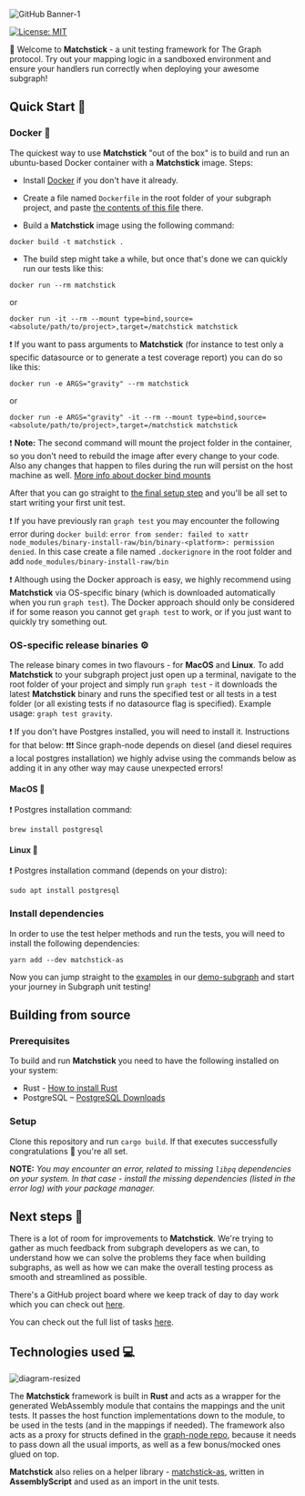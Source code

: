 ![GitHub Banner-1](https://user-images.githubusercontent.com/32264020/128688825-29841c79-976a-428d-b5f0-0743739fc075.png)

[![License: MIT](https://img.shields.io/badge/License-MIT-yellow.svg)](https://opensource.org/licenses/MIT)

👋 Welcome to **Matchstick** - a unit testing framework for The Graph protocol. Try out your mapping logic in a sandboxed environment and ensure your handlers run correctly when deploying your awesome subgraph!

## Quick Start 🚀
### Docker 🐳
The quickest way to use **Matchstick** "out of the box" is to build and run an ubuntu-based Docker container with a **Matchstick** image. Steps:

- Install [Docker](https://docs.docker.com/get-docker/) if you don't have it already.

- Create a file named `Dockerfile` in the root folder of your subgraph project, and paste [the contents of this file](https://github.com/LimeChain/demo-subgraph/blob/main/Dockerfile) there.

- Build a **Matchstick** image using the following command:
```
docker build -t matchstick .
```

 - The build step might take a while, but once that's done we can quickly run our tests like this:
```
docker run --rm matchstick
```

or

```
docker run -it --rm --mount type=bind,source=<absolute/path/to/project>,target=/matchstick matchstick
```

❗ If you want to pass arguments to **Matchstick** (for instance to test only a specific datasource or to generate a test coverage report) you can do so like this:
```
docker run -e ARGS="gravity" --rm matchstick
```

or

```
docker run -e ARGS="gravity" -it --rm --mount type=bind,source=<absolute/path/to/project>,target=/matchstick matchstick
```

❗ **Note:** The second command will mount the project folder in the container, so you don't need to rebuild the image after every change to your code. Also any changes that happen to files during the run will persist on the host machine as well. [More info about docker bind mounts](https://docs.docker.com/storage/bind-mounts/)

After that you can go straight to [the final setup step](https://github.com/LimeChain/matchstick/tree/dockerize#install-dependencies) and you'll be all set to start writing your first unit test.

❗ If you have previously ran `graph test` you may encounter the following error during `docker build`: `error from sender: failed to xattr node_modules/binary-install-raw/bin/binary-<platform>: permission denied`. In this case create a file named `.dockerignore` in the root folder and add `node_modules/binary-install-raw/bin`

❗ Although using the Docker approach is easy, we highly recommend using **Matchstick** via OS-specific binary (which is downloaded automatically when you run `graph test`). The Docker approach should only be considered if for some reason you cannot get `graph test` to work, or if you just want to quickly try something out.

### OS-specific release binaries ⚙️
The release binary comes in two flavours - for **МacOS** and **Linux**. To add **Matchstick** to your subgraph project just open up a terminal, navigate to the root folder of your project and simply run `graph test` - it downloads the latest **Matchstick** binary and runs the specified test or all tests in a test folder (or all existing tests if no datasource flag is specified). Example usage: `graph test gravity`.

❗ If you don't have Postgres installed, you will need to install it. Instructions for that below:
❗❗❗ Since graph-node depends on diesel (and diesel requires a local postgres installation) we highly advise using the commands below as adding it in any other way may cause unexpected errors!

#### MacOS 
❗ Postgres installation command:
```
brew install postgresql
```

#### Linux 🐧
❗ Postgres installation command (depends on your distro):
```
sudo apt install postgresql
```

### Install dependencies
In order to use the test helper methods and run the tests, you will need to install the following dependencies:

```
yarn add --dev matchstick-as
```

Now you can jump straight to the [examples](https://github.com/LimeChain/demo-subgraph#readme "examples of tests") in our [demo-subgraph](https://github.com/LimeChain/demo-subgraph "demo-subgraph") and start your journey in Subgraph unit testing!

## Building from source
### Prerequisites
To build and run **Matchstick** you need to have the following installed on your system:

- Rust - [How to install Rust](https://www.rust-lang.org/en-US/install.html "How to install Rust")
- PostgreSQL – [PostgreSQL Downloads](https://www.postgresql.org/download/)

### Setup
Clone this repository and run `cargo build`. If that executes successfully congratulations 🎉 you're all set.

**NOTE:** *You may encounter an error, related to missing `libpq` dependencies on your system. In that case - install the missing dependencies (listed in the error log) with your package manager.*

## Next steps 🎯
There is a lot of room for improvements to **Matchstick**. We're trying to gather as much feedback from subgraph developers as we can, to understand how we can solve the problems they face when building subgraphs, as well as how we can make the overall testing process as smooth and streamlined as possible.

There's a GitHub project board where we keep track of day to day work which you can check out [here](https://github.com/LimeChain/matchstick/projects/1 "here").

You can check out the full list of tasks [here](https://github.com/LimeChain/matchstick/projects/2).

## Technologies used 💻
![diagram-resized](https://user-images.githubusercontent.com/32264020/128724602-81699397-1bb9-4e54-94f5-bb0f40c2a38b.jpg)

The **Matchstick** framework is built in **Rust** and acts as a wrapper for the generated WebAssembly module that contains the mappings and the unit tests. It passes the host function implementations down to the module, to be used in the tests (and in the mappings if needed). The framework also acts as a proxy for structs defined in the [graph-node repo](https://github.com/graphprotocol/graph-node/tree/master/graph "graph-node repo"), because it needs to pass down all the usual imports, as well as a few bonus/mocked ones glued on top.

**Matchstick** also relies on a helper library - [matchstick-as](https://github.com/LimeChain/matchstick-as "matchstick-as"), written in **AssemblyScript** and used as an import in the unit tests.
